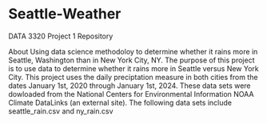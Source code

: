 # Seattle-Weather
DATA 3320 Project 1 Repository

About
Using data science methodoloy to determine whether it rains more in Seattle, Washington than in New York City, NY. The purpose of this project is to use data to determine whether it rains more in Seattle versus New York City. This project uses the daily preciptation measure in both cities from the dates January 1st, 2020 through January 1st, 2024. These data sets were dowloaded from the National Centers for Environmental Information NOAA Climate DataLinks (an external site). The following data sets include seattle_rain.csv and ny_rain.csv


